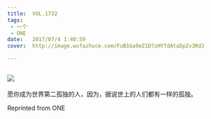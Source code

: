 ```yaml
---
title:	VOL.1732
tags:
 - 一个
 - ONE
date:	2017/07/4 1:40:59
cover:	http://image.wufazhuce.com/FuB1Ga9eZ1D7zHYTdAtaDpZv3RdJ

---
```

![](http://image.wufazhuce.com/FuB1Ga9eZ1D7zHYTdAtaDpZv3RdJ)
---

愿你成为世界第二孤独的人，因为，据说世上的人们都有一样的孤独。
 
Reprinted from ONE
